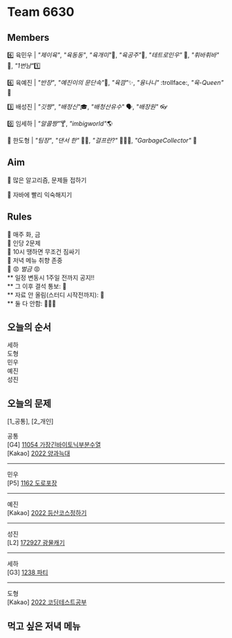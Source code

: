# Team 6630

## Members

:six:   육민우 | *"제이육"*,  *"육동동"*, *"육개미"*:ant:, *"육공주"*:princess:, *"테트로민우"* 🧩, *"휘바휘바"* 🙌, *"1번남"*:one:

:six:   육예진 | *"반장"*, *"예진이의 문단속"*:door:, *"육깜"*:sparkles:, *"융나니"* :trollface:, *"육-Queen"* 👑

:three: 배성진 | *"깃짱"*,  *"배정신"*:mortar_board:, *"배청산유수"* 🗣️, *"배장원"* :eyeglasses:

:zero: 임세하 | *"알콜짱"*:cocktail:, *"imbigworld"*🌎

💯 한도형 | *"팀장"*, *"댄서 한"* 🕺🏻, *"걸프란?"* 🤷🏻‍♀️, *"GarbageCollector"* 🤖

## Aim
:dart: 많은 알고리즘, 문제들 접하기

:dart: 자바에 빨리 익숙해지기

## Rules
:pushpin: 매주 화, 금  
:pushpin: 인당 2문제  
:pushpin: 10시 땡하면 무조건 짐싸기  
:pushpin: 저녁 메뉴 취향 존중  
:pushpin: :rage: *벌금* :rage:  
** 일정 변동시 1주일 전까지 공지!!  
** 그 이후 결석 통보: :money_with_wings:  
** 자료 안 올림(스터디 시작전까지): :money_with_wings:    
** 둘 다 안함: :money_with_wings::money_with_wings::money_with_wings:    

## 오늘의 순서
세하  
도형    
민우  
예진  
성진  

## 오늘의 문제

[1_공통], [2_개인]   

공통  
[G4] [11054 가장긴바이토닉부분수열](https://www.acmicpc.net/problem/11054)  
[Kakao] [2022 양과늑대](https://school.programmers.co.kr/learn/courses/30/lessons/92343)  

___
민우  
[P5] [1162 도로포장](https://www.acmicpc.net/problem/1162)  


___
예진  
[Kakao] [2022 등산코스정하기](https://school.programmers.co.kr/learn/courses/30/lessons/118669)  


___
성진  
[L2] [172927 광물캐기](https://school.programmers.co.kr/learn/courses/30/lessons/172927)  


___
세하  
[G3] [1238 파티](https://www.acmicpc.net/problem/1238)  


___
도형  
[Kakao] [2022 코딩테스트공부](https://school.programmers.co.kr/learn/courses/30/lessons/118668)  



## 먹고 싶은 저녁 메뉴
